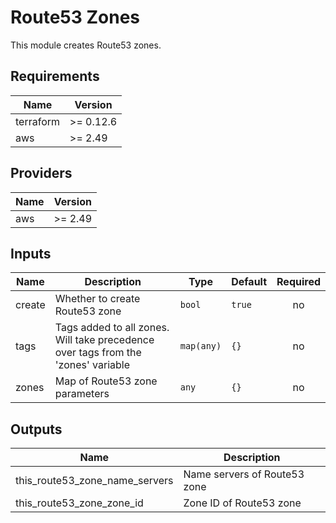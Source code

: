 # Route53 Zones

This module creates Route53 zones.

<!-- BEGINNING OF PRE-COMMIT-TERRAFORM DOCS HOOK -->
## Requirements

| Name | Version |
|------|---------|
| terraform | >= 0.12.6 |
| aws | >= 2.49 |

## Providers

| Name | Version |
|------|---------|
| aws | >= 2.49 |

## Inputs

| Name | Description | Type | Default | Required |
|------|-------------|------|---------|:--------:|
| create | Whether to create Route53 zone | `bool` | `true` | no |
| tags | Tags added to all zones. Will take precedence over tags from the 'zones' variable | `map(any)` | `{}` | no |
| zones | Map of Route53 zone parameters | `any` | `{}` | no |

## Outputs

| Name | Description |
|------|-------------|
| this\_route53\_zone\_name\_servers | Name servers of Route53 zone |
| this\_route53\_zone\_zone\_id | Zone ID of Route53 zone |

<!-- END OF PRE-COMMIT-TERRAFORM DOCS HOOK -->
